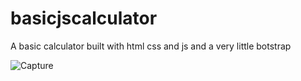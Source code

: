 # basicjscalculator
A basic calculator built with html css and js and a very little botstrap



![Capture](https://user-images.githubusercontent.com/67116971/117030461-4cdada00-ad1d-11eb-810c-a22b0981942e.PNG)
